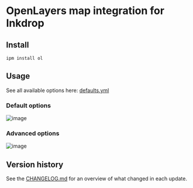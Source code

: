 # OpenLayers map integration for Inkdrop

## Install
```
ipm install ol
```

## Usage
See all available options here: [defaults.yml](https://github.com/ventsislav-georgiev/inkdrop-ol/blob/main/lib/defaults.yml)

### Default options
![image](https://user-images.githubusercontent.com/5616486/98472048-fa4eb400-21f8-11eb-97e8-90dc60d5cf1a.png)

### Advanced options
![image](https://user-images.githubusercontent.com/5616486/98472034-e1460300-21f8-11eb-8dd0-25d277c92589.png)

## Version history
See the [CHANGELOG.md](https://github.com/ventsislav-georgiev/inkdrop-ol/blob/main/CHANGELOG.md) for an overview of what changed in each update.

